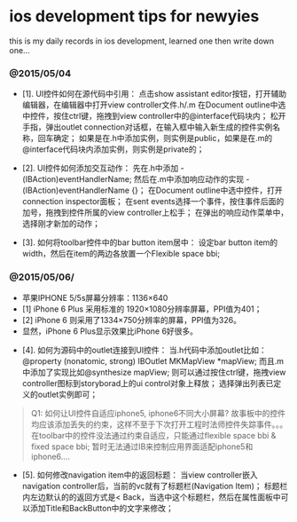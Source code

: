 ios development tips for newyies 
======================================
this is my daily records in ios development, learned one then write down one... 

### @2015/05/04 
* [1]. UI控件如何在源代码中引用：
    点击show assistant editor按钮，打开辅助编辑器，在编辑器中打开view controller文件.h/.m
    在Document outline中选中控件，按住ctrl键，拖拽到view controller中的@interface代码块内；
    松开手指，弹出outlet connection对话框，在输入框中输入新生成的控件实例名称，回车确定；
    如果是在.h中添加实例，则实例是public，如果是在.m的@interface代码块内添加实例，则实例是private的；
    
* [2]. UI控件如何添加交互动作：
    先在.h中添加 -(IBAction)eventHandlerName;
    然后在.m中添加响应动作的实现 - (IBAction)eventHandlerName {}；
    在Document outline中选中控件，打开connection inspector面板；
    在sent events选择一个事件，按住事件后面的加号，拖拽到控件所属的view controller上松手；
    在弹出的响应动作菜单中，选择刚才新加的动作；
    
* [3]. 如何将toolbar控件中的bar button item居中：
    设定bar button item的width，然后在item的两边各放置一个Flexible space bbi;
    
### @2015/05/06/  

- 苹果IPHONE 5/5s屏幕分辨率：1136×640
- [1] iPhone 6 Plus 采用标准的 1920×1080分辨率屏幕，PPI值为401；
- [2] iPhone 6 则采用了1334×750分辨率的屏幕，PPI值为326。
- 显然，iPhone 6 Plus显示效果比iPhone 6好很多。

* [4]. 如何为源码中的outlet连接到UI控件：
    当.h代码中添加outlet比如：@property (nonatomic, strong) IBOutlet MKMapView *mapView;
    而且.m中添加了实现比如@synthesize mapView;
    则可以通过按住ctrl键，拖拽view controller图标到storyborad上的ui control对象上释放；
    选择弹出列表已定义的outlet实例即可；
    
> Q1: 如何让UI控件自适应iphone5, iphone6不同大小屏幕?
 故事板中的控件均应该添加丢失的约束，这样不至于下次打开工程时法师控件失踪事件。。。
 在toolbar中的控件没法通过约束自适应，只能通过flexible space bbi & fixed space bbi;
 暂时无法通过IB来控制应用界面适配iphone5和iphone6....
    
* [5].  如何修改navigation item中的返回标题：
    当view controller嵌入navigation controller后，当前的vc就有了标题栏(Navigation Item)；
    标题栏内左边默认的的返回方式是< Back，当选中这个标题栏，然后在属性面板中可以添加Title和BackButton中的文字来修改；
    
    

